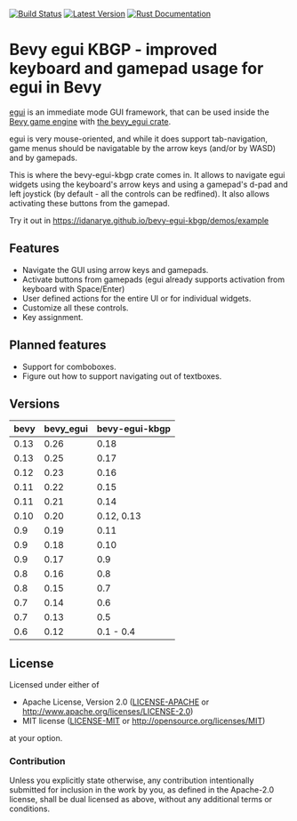 [![Build Status](https://github.com/idanarye/bevy-egui-kbgp/workflows/CI/badge.svg)](https://github.com/idanarye/bevy-egui-kbgp/actions)
[![Latest Version](https://img.shields.io/crates/v/bevy-egui-kbgp.svg)](https://crates.io/crates/bevy-egui-kbgp)
[![Rust Documentation](https://img.shields.io/badge/api-rustdoc-blue.svg)](https://idanarye.github.io/bevy-egui-kbgp/)

# Bevy egui KBGP - improved keyboard and gamepad usage for egui in Bevy

[egui](https://github.com/emilk/egui) is an immediate mode GUI framework, that can be used inside the [Bevy game engine](https://bevyengine.org/) with [the bevy_egui crate](https://github.com/mvlabat/bevy_egui).

egui is very mouse-oriented, and while it does support tab-navigation, game menus should be
navigatable by the arrow keys (and/or by WASD) and by gamepads.

This is where the bevy-egui-kbgp crate comes in. It allows to navigate egui widgets using the
keyboard's arrow keys and using a gamepad's d-pad and left joystick (by default - all the controls
can be redfined). It also allows activating these buttons from the gamepad.

Try it out in https://idanarye.github.io/bevy-egui-kbgp/demos/example

## Features

* Navigate the GUI using arrow keys and gamepads.
* Activate buttons from gamepads (egui already supports activation from keyboard with Space/Enter)
* User defined actions for the entire UI or for individual widgets.
* Customize all these controls.
* Key assignment.

## Planned features

* Support for comboboxes.
* Figure out how to support navigating out of textboxes.

## Versions

| bevy | bevy_egui | bevy-egui-kbgp |
|------|-----------|----------------|
| 0.13 | 0.26      | 0.18           |
| 0.13 | 0.25      | 0.17           |
| 0.12 | 0.23      | 0.16           |
| 0.11 | 0.22      | 0.15           |
| 0.11 | 0.21      | 0.14           |
| 0.10 | 0.20      | 0.12, 0.13     |
| 0.9  | 0.19      | 0.11           |
| 0.9  | 0.18      | 0.10           |
| 0.9  | 0.17      | 0.9            |
| 0.8  | 0.16      | 0.8            |
| 0.8  | 0.15      | 0.7            |
| 0.7  | 0.14      | 0.6            |
| 0.7  | 0.13      | 0.5            |
| 0.6  | 0.12      | 0.1 - 0.4      |

## License

Licensed under either of

 * Apache License, Version 2.0 ([LICENSE-APACHE](LICENSE-APACHE) or http://www.apache.org/licenses/LICENSE-2.0)
 * MIT license ([LICENSE-MIT](LICENSE-MIT) or http://opensource.org/licenses/MIT)

at your option.

### Contribution

Unless you explicitly state otherwise, any contribution intentionally submitted
for inclusion in the work by you, as defined in the Apache-2.0 license, shall be dual licensed as above, without any
additional terms or conditions.
